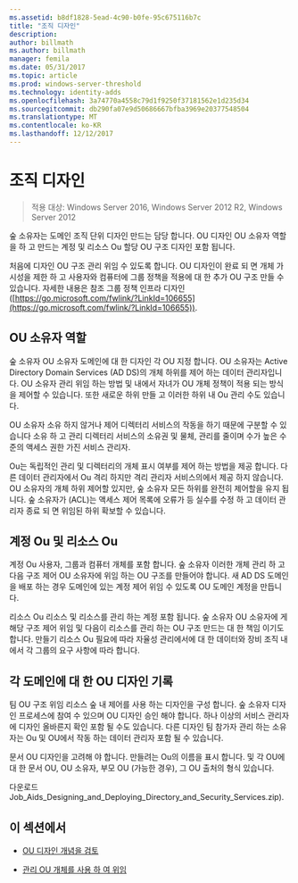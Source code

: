 ```yaml
---
ms.assetid: b8df1828-5ead-4c90-b0fe-95c675116b7c
title: "조직 디자인"
description: 
author: billmath
ms.author: billmath
manager: femila
ms.date: 05/31/2017
ms.topic: article
ms.prod: windows-server-threshold
ms.technology: identity-adds
ms.openlocfilehash: 3a74770a4558c79d1f9250f37181562e1d235d34
ms.sourcegitcommit: db290fa07e9d50686667bfba3969e20377548504
ms.translationtype: MT
ms.contentlocale: ko-KR
ms.lasthandoff: 12/12/2017
---
```

# <a name="creating-an-organizational-unit-design"></a>조직 디자인

>적용 대상: Windows Server 2016, Windows Server 2012 R2, Windows Server 2012

숲 소유자는 도메인 조직 단위 디자인 만드는 담당 합니다. OU 디자인 OU 소유자 역할을 하 고 만드는 계정 및 리소스 Ou 할당 OU 구조 디자인 포함 됩니다.  
  
처음에 디자인 OU 구조 관리 위임 수 있도록 합니다. OU 디자인이 완료 되 면 개체 가시성을 제한 하 고 사용자와 컴퓨터에 그룹 정책을 적용에 대 한 추가 OU 구조 만들 수 있습니다. 자세한 내용은 참조 그룹 정책 인프라 디자인 ([https://go.microsoft.com/fwlink/?LinkId=106655](https://go.microsoft.com/fwlink/?LinkId=106655)).  
  
## <a name="ou-owner-role"></a>OU 소유자 역할  
숲 소유자 OU 소유자 도메인에 대 한 디자인 각 OU 지정 합니다. OU 소유자는 Active Directory Domain Services (AD DS)의 개체 하위를 제어 하는 데이터 관리자입니다. OU 소유자 관리 위임 하는 방법 및 내에서 자녀가 OU 개체 정책이 적용 되는 방식을 제어할 수 있습니다. 또한 새로운 하위 만들 고 이러한 하위 내 Ou 관리 수도 있습니다.  
  
OU 소유자 소유 하지 않거나 제어 디렉터리 서비스의 작동을 하기 때문에 구분할 수 있습니다 소유 하 고 관리 디렉터리 서비스의 소유권 및 물체, 관리를 줄이며 수가 높은 수준의 액세스 권한 가진 서비스 관리자.  
  
Ou는 독립적인 관리 및 디렉터리의 개체 표시 여부를 제어 하는 방법을 제공 합니다. 다른 데이터 관리자에서 Ou 격리 하지만 격리 관리자 서비스의에서 제공 하지 않습니다. OU 소유자의 개체 하위 제어할 있지만, 숲 소유자 모든 하위를 완전히 제어할을 유지 됩니다. 숲 소유자가 (ACL)는 액세스 제어 목록에 오류가 등 실수를 수정 하 고 데이터 관리자 종료 되 면 위임된 하위 확보할 수 있습니다.  
  
## <a name="account-ous-and-resource-ous"></a>계정 Ou 및 리소스 Ou  
계정 Ou 사용자, 그룹과 컴퓨터 개체를 포함 합니다. 숲 소유자 이러한 개체 관리 하 고 다음 구조 제어 OU 소유자에 위임 하는 OU 구조를 만들어야 합니다. 새 AD DS 도메인을 배포 하는 경우 도메인에 있는 계정 제어 위임 수 있도록 OU 도메인 계정을 만듭니다.  
  
리소스 Ou 리소스 및 리소스를 관리 하는 계정 포함 됩니다. 숲 소유자 OU 소유자에 게 해당 구조 제어 위임 및 다음이 리소스를 관리 하는 OU 구조 만드는 대 한 책임 이기도 합니다. 만들기 리소스 Ou 필요에 따라 자율성 관리에서에 대 한 데이터와 장비 조직 내에서 각 그룹의 요구 사항에 따라 합니다.  
  
## <a name="documenting-the-ou-design-for-each-domain"></a>각 도메인에 대 한 OU 디자인 기록  
팀 OU 구조 위임 리소스 숲 내 제어를 사용 하는 디자인을 구성 합니다. 숲 소유자 디자인 프로세스에 참여 수 있으며 OU 디자인 승인 해야 합니다. 하나 이상의 서비스 관리자에 디자인 올바른지 확인 포함 될 수도 있습니다. 다른 디자인 팀 참가자 관리 하는 소유자는 Ou 및 OU에서 작동 하는 데이터 관리자 포함 될 수 있습니다.  
  
문서 OU 디자인을 고려해 야 합니다. 만들려는 Ou의 이름을 표시 합니다. 및 각 OU에 대 한 문서 OU, OU 소유자, 부모 OU (가능한 경우), 그 OU 출처의 형식 있습니다.  
  
다운로드 Job_Aids_Designing_and_Deploying_Directory_and_Security_Services.zip).  
  
## <a name="in-this-section"></a>이 섹션에서  
  
-   [OU 디자인 개념을 검토](../../ad-ds/plan/Reviewing-OU-Design-Concepts.md)  
  
-   [관리 OU 개체를 사용 하 여 위임](../../ad-ds/plan/Delegating-Administration-by-Using-OU-Objects.md)  
  


